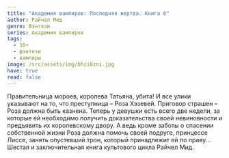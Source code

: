 ```yaml
---
title: "Академия вампиров: Последняя жертва. Книга 6"
author: Райчел Мид
genre: Фэнтези
series: Академия вампиров
tags:
  - 16+
  - фэнтези
  - вампиры
image: /src/assets/img/bhzi8zni.jpg
have: true
read: false
---
```

Правительница мороев, королева Татьяна, убита! И все улики указывают на то, что преступница – Роза Хэзевей. Приговор страшен – Роза должна быть казнена. Теперь у девушки есть всего две недели, за которые ей необходимо получить доказательства своей невиновности и предъявить их королевскому двору. А ведь кроме заботы о спасении собственной жизни Роза должна помочь своей подруге, принцессе Лиссе, занять опустевший трон, который принадлежит ей по праву... Шестая и заключительная книга культового цикла Райчел Мид.
